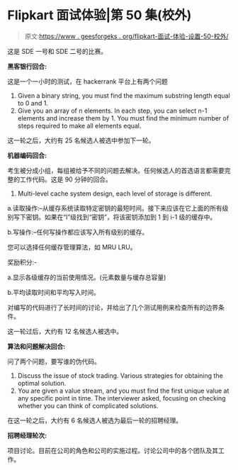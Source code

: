 # Flipkart 面试体验|第 50 集(校外)

> 原文:[https://www . geesforgeks . org/flipkart-面试-体验-设置-50-校外/](https://www.geeksforgeeks.org/flipkart-interview-experience-set-50-off-campus/)

这是 SDE 一号和 SDE 二号的比赛。

**黑客银行回合:**

这是一个一小时的测试，在 hackerrank 平台上有两个问题

1.  Given a binary string, you must find the maximum substring length equal to 0 and 1.
2.  Give you an array of n elements. In each step, you can select n-1 elements and increase them by 1\. You must find the minimum number of steps required to make all elements equal.

这一轮之后，大约有 25 名候选人被选中参加下一轮。

**机器编码回合:**

考生被分成小组，每组被给予不同的问题去解决。任何候选人的首选语言都需要完整的工作代码。这是 90 分钟的回合。

1.  Multi-level cache system design, each level of storage is different.

a.读取操作:–从缓存系统读取特定密钥的最短时间。接下来应该在它上面的所有级别写下密钥。如果在“I”级找到“密钥”，将该密钥添加到 1 到 i-1 级的缓存中。

b.写操作:–任何写操作都应该写入所有级别的缓存。

您可以选择任何缓存管理算法，如 MRU LRU。

奖励积分:-

a.显示各级缓存的当前使用情况。(元素数量与缓存总容量)

b.平均读取时间和平均写入时间。

对编写的代码进行了长时间的讨论，并给出了几个测试用例来检查所有的边界条件。

这一轮过后，大约有 12 名候选人被选中。

**算法和问题解决回合:**

问了两个问题，要写谁的伪代码。

1.  Discuss the issue of stock trading. Various strategies for obtaining the optimal solution.
2.  You are given a value stream, and you must find the first unique value at any specific point in time. The interviewer asked, focusing on checking whether you can think of complicated solutions.

在这一轮之后，大约有 6 名候选人被选为最后一轮的招聘经理。

**招聘经理轮次:**

项目讨论。目前在公司的角色和公司的实施过程。讨论公司中的各个团队及其工作。
